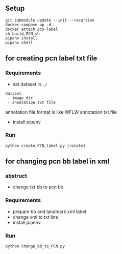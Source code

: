 ## Setup
```
git submodule update --init --recursive
docker-compose up -d
docker attach pcn-label
sh build_PCN.sh
pipenv install
pipenv shell
```

## for creating pcn label txt file
### Requirements
 - set dataset in `./`
```
dataset
 - image_dir
 - annotation txt file
```
annotation file format is like WFLW annotation txt file  

 - install pipenv


### Run
```
python create_PCN_label.py [rotate]
```

## for changing pcn bb label in xml
### abstruct
 - change txt bb to pcn bb

### Requirements
 - prepare bb and landmark xml label  
 - change xml to txt line  
 - install pipenv  

### Run
```
python change_bb_to_PCN.py
```
